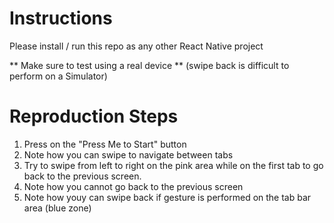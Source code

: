 # Instructions

Please install / run this repo as any other React Native project

** Make sure to test using a real device ** (swipe back is difficult to perform on a Simulator)

# Reproduction Steps

1. Press on the "Press Me to Start" button
2. Note how you can swipe to navigate between tabs
3. Try to swipe from left to right on the pink area while on the first tab to go back to the previous screen.
4. Note how you cannot go back to the previous screen
5. Note how youy can swipe back if gesture is performed on the tab bar area (blue zone)

